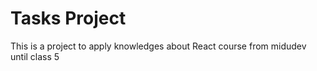 # Tasks Project

This is a project to apply knowledges about React course from midudev until class 5
